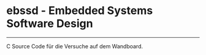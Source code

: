 # ebssd - Embedded Systems Software Design

---

C Source Code für die Versuche auf dem Wandboard.



